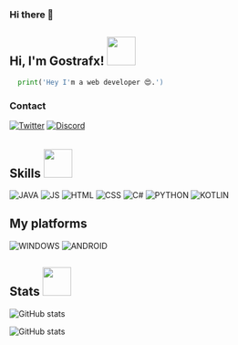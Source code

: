 ### Hi there 👋

<h2> Hi, I'm Gostrafx! <img src="https://media.giphy.com/media/mGbKvuoCNpcOWaTq9M/giphy.gif" width="50"></h2>

```python
  print('Hey I'm a web developer 😍.')
```

<h3> Contact </h3>

[![Twitter](https://img.shields.io/badge/Telegram-%231DA1F2.svg?style=for-the-badge&logo=Telegram&logoColor=white)](https://t.me/*)
[![Discord](https://img.shields.io/badge/Discord-%237289DA.svg?style=for-the-badge&logo=discord&logoColor=white)](https://discord.gg/users/*)

<h6></h6>

<h2> Skills <img src="https://media.giphy.com/media/eLv7gJpxqiQtbNNQUe/giphy.gif" width="50"> </h2>

![JAVA](https://img.shields.io/badge/Java-ED8B00?style=for-the-badge&logo=openjdk&logoColor=white)
![JS](https://img.shields.io/badge/JavaScript-F7DF1E?style=for-the-badge&logo=JavaScript&logoColor=white)
![HTML](https://img.shields.io/badge/HTML-239120?style=for-the-badge&logo=html5&logoColor=white)
![CSS](https://img.shields.io/badge/CSS-239120?&style=for-the-badge&logo=css3&logoColor=white)
![C#](https://img.shields.io/badge/C%23-239120?style=for-the-badge&logo=c-sharp&logoColor=white)
![PYTHON](https://img.shields.io/badge/Python-14354C?style=for-the-badge&logo=python&logoColor=white)
![KOTLIN](https://img.shields.io/badge/Kotlin-0095D5?&style=for-the-badge&logo=kotlin&logoColor=white)

<h2> My platforms </h2>

![WINDOWS](https://img.shields.io/badge/Windows-0078D6?style=for-the-badge&logo=windows&logoColor=white)
![ANDROID](https://img.shields.io/badge/Android-3DDC84?style=for-the-badge&logo=android&logoColor=white)

<h2> Stats <img src="https://media.giphy.com/media/ix8dIWbEovToc/giphy.gif" width="50"></h2>

![GitHub stats](https://github-readme-stats.vercel.app/api?username=gostrafx&theme=blue-green)

![GitHub stats](https://github-readme-stats.vercel.app/api/top-langs/?username=gostrafx&theme=blue-green)
